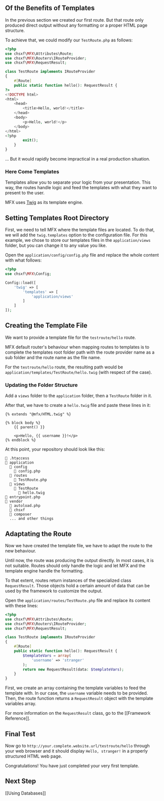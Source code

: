 ## Of the Benefits of Templates

In the previous section we created our first route. But that route only produced direct output without any formatting or a proper HTML page structure.

To achieve that, we could modify our `TestRoute.php` as follows:

```php
<?php
use chsxf\MFX\Attributes\Route;
use chsxf\MFX\Routers\IRouteProvider;
use chsxf\MFX\RequestResult;

class TestRoute implements IRouteProvider
{
    #[Route]
    public static function hello(): RequestResult {
?>
<!DOCTYPE html>
<html>
    <head>
        <title>Hello, world!</title>
    </head>
    <body>
        <p>Hello, world!</p>
    </body>
</html>
<?php
        exit();
    }
}
```

... But it would rapidly become impractical in a real production situation.

### Here Come Templates

Templates allow you to separate your logic from your presentation. This way, the routes handle logic and feed the templates with what they want to present to the user.

MFX uses [Twig](https://twig.symfony.com/doc/) as its template engine.

## Setting Templates Root Directory

First, we need to tell MFX where the template files are located. To do that, we will add the `twig.templates` option to the configuration file. For this example, we chose to store our templates files in the `application/views` folder, but you can change it to any value you like.

Open the `application/config/config.php` file and replace the whole content with what follows:

```php
<?php
use chsxf\MFX\Config;

Config::load([
    'twig' => [
        'templates' => [
            'application/views'
        ]
    ]
]);
```

## Creating the Template File

We want to provide a template file for the `testroute/hello` route.

MFX default router's behaviour when mapping routes to templates is to complete the templates root folder path with the route provider name as a sub folder and the route name as the file name.

For the `testroute/hello` route, the resulting path would be `application/templates/TestRoute/hello.twig` (with respect of the case).

### Updating the Folder Structure

Add a `views` folder to the `application` folder, then a `TestRoute` folder in it.

After that, we have to create a `hello.twig` file and paste these lines in it:

```twig
{% extends "@mfx/HTML.twig" %}

{% block body %}
    {{ parent() }}

    <p>Hello, {{ username }}!</p>
{% endblock %}
```

At this point, your repository should look like this:

```
📄 .htaccess
📁 application
  📁 config
    📄 config.php
  📁 routes
    📄 TestRoute.php
  📁 views
    📁 TestRoute
      📄 hello.twig
📄 entrypoint.php
📁 vendor
  📄 autoload.php
  📁 chsxf
  📁 composer
  ... and other things
```

## Adaptating the Route

Now we have created the template file, we have to adapt the route to the new behaviour.

Until now, the route was producing the output directly. In most cases, it is not suitable. Routes should only handle the logic and let MFX and the template engine handle the formatting.

To that extent, routes return instances of the specialized class `RequestResult`. Those objects hold a certain amount of data that can be used by the framework to customize the output.

Open the `application/routes/TestRoute.php` file and replace its content with these lines:

```php
<?php
use chsxf\MFX\Attributes\Route;
use chsxf\MFX\Routers\IRouteProvider;
use chsxf\MFX\RequestResult;

class TestRoute implements IRouteProvider
{
    #[Route]
    public static function hello(): RequestResult {
        $templateVars = array(
            'username' => 'stranger'
        );
        return new RequestResult(data: $templateVars);
    }
}
```

First, we create an array containing the template variables to feed the template with. In our case, the `username` variable needs to be provided. Then, the route function returns a `RequestResult` object with the template variables array.

For more information on the `RequestResult` class, go to the [[Framework Reference]].

## Final Test

Now go to `http://your.complete.website.url/testroute/hello` through your web browser and it should display `Hello, stranger!` in a properly structured HTML web page.

Congratulations! You have just completed your very first template.

## Next Step

[[Using Databases]]
